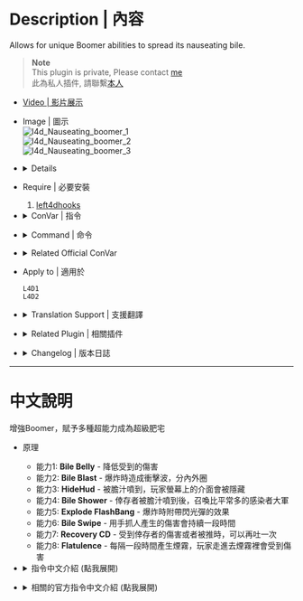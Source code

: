 # Description | 內容
Allows for unique Boomer abilities to spread its nauseating bile.

> __Note__ <br/>
This plugin is private, Please contact [me](https://github.com/fbef0102/Game-Private_Plugin#私人插件列表-private-plugins-list)<br/>
此為私人插件, 請聯繫[本人](https://github.com/fbef0102/Game-Private_Plugin#私人插件列表-private-plugins-list)

* [Video | 影片展示](https://youtu.be/QbbMb-oOlZ4)

* Image | 圖示
	<br/>![l4d_Nauseating_boomer_1](image/l4d_Nauseating_boomer_1.gif)
	<br/>![l4d_Nauseating_boomer_2](image/l4d_Nauseating_boomer_2.gif)
	<br/>![l4d_Nauseating_boomer_3](image/l4d_Nauseating_boomer_3.gif)

* <details><summary>Details</summary>

	* <b>Bile Belly ability</b> - It is hard to cause direct damage to the Boomer.
	* <b>Bile Blast ability</b> - When the Boomer dies, the pressure releases causing a shockwave to damage and send Survivors flying.
	* <b>HideHud ability</b> - When covered in bile, the Survivors entire view (HUD) is completely covered.
	* <b>Bile Shower ability</b> - When the Boomer vomits on survivor, it will summon a large mob of common infected.
	* <b>Explode FlashBang ability</b> - Flashbang effect when the boomer explodes.
	* <b>Bile Swipe ability</b> - The Boomer has a chance of inflicting burning bile wounds to survivors.
	* <b>Recovery CD ability</b> - Recovery Boomer vomit cd when get shoved or get hurt by survivor
	* <b>Flatulence ability</b> - The Boomer will on occasion expel a bile gas that causes damage to anyone standing inside the cloud.
</details>

* Require | 必要安裝
	1. [left4dhooks](https://forums.alliedmods.net/showthread.php?t=321696)

* <details><summary>ConVar | 指令</summary>

	* cfg/sourcemod/l4d_Nauseating_boomer.cfg
		```php
		// If 1, Enables Bile Belly ability: It is hard to cause direct damage to the Boomer.
		l4d_Nauseating_boomer_bilebelly_enable "1"

		// Percent of damage the Boomer avoids thanks to it's belly.
		l4d_Nauseating_boomer_bilebelly_amount "0.8"

		// If 1, Enables Bile Blast ability: When the Boomer dies, the pressure releases causing a shockwave to damage and send Survivors flying.
		l4d_Nauseating_boomer_bileblast_enable "1"

		// If 1, Bile Blast power ignores wall.
		l4d_Nauseating_boomer_bileblast_ignore_wall "0"

		// (L4D2) Slay power vertical multiplier
		l4d_Nauseating_boomer_bileblast_power_vertical_multiplier "1.5"

		// Amount of damage caused in the inner range of Bile Blast.
		l4d_Nauseating_boomer_bileblast_inner_damage "15.0"

		// Power behind the inner range of Bile Blast.
		l4d_Nauseating_boomer_bileblast_inner_power "200.0"

		// Range the inner blast radius will extend from Bile Blast.
		l4d_Nauseating_boomer_bileblast_inner_range "200.0"

		// Amount of damage caused in the outer range of Bile Blast.
		l4d_Nauseating_boomer_bileblast_outer_damage "5.0"

		// Power behind the outer range of Bile Blast.
		l4d_Nauseating_boomer_bileblast_outer_power "100.0"

		// Range the outer blast radius will extend from Bile Blast.
		l4d_Nauseating_boomer_bileblast_outer_range "300.0"

		// If 1, Enables Bile Shower ability: When the Boomer vomits on survivor, it will summon a large mob of common infected.
		l4d_Nauseating_boomer_bileshower_enable "1"

		// Number of mobs to summon.
		l4d_Nauseating_boomer_bileshower_mob "1"

		// Time in seconds to summon extra mobs.
		l4d_Nauseating_boomer_bileshower_time "5"

		// If 1, Enables Bile Swipe ability: The Boomer has a chance of inflicting burning bile wounds to survivors.
		l4d_Nauseating_boomer_bileswipe_enable "1"

		// Chance that the Boomer's claws will cause a burning bile wound. (100 = 100%)
		l4d_Nauseating_boomer_bileswipe_chance "100"

		// How much damage is inflicted by Bile Swipe each second.
		l4d_Nauseating_boomer_bileswipe_damage "1"

		// For how many seconds does the Bile Swipe last.
		l4d_Nauseating_boomer_bileswipe_duration "4"

		// If 1, Enables Explode FlashBang ability: Flashbang effect when the boomer explodes.
		l4d_Nauseating_boomer_flashbang_enable "1"

		// Boomer flashbang screen color, three values between 0-255 separated by spaces. RGB Color255 - Red Green Blue.
		l4d_Nauseating_boomer_flashbang_color "127 235 212"

		// If 1, Enables Flatulence ability: The Boomer will on occasion expel a bile gas that causes damage to anyone standing inside the cloud.
		l4d_Nauseating_boomer_flatulence_enable "1"

		// Chance that survivors affected by the Flatulence cloud will be biled. (20 = 20%)
		l4d_Nauseating_boomer_flatulence_chance "10"

		// Period of time the Flatulence cloud persists.
		l4d_Nauseating_boomer_flatulence_life "13.0"

		// Frequency that survivors standing in the Flatulence cloud will cause damage.
		l4d_Nauseating_boomer_flatulence_period "2.0"

		// Amount of damage caused to Survivors standing in a Flatulence cloud.
		l4d_Nauseating_boomer_flatulence_damage "4"

		// If 1, Enable the Flatulence cloud Shake 
		l4d_Nauseating_boomer_flatulence_shake "1"

		// Area size of the Flatulence cloud.
		l4d_Nauseating_boomer_flatulence_size "100.0"

		// Time interval the Boomer expel a bile gas again.
		l4d_Nauseating_boomer_flatulence_time "25.0"

		// If 1, Enables HideHud ability: When covered in bile, the Survivors entire view (HUD) is completely covered.
		l4d_Nauseating_boomer_hidehud_enable "1"

		// How long is the HUD hidden for after vomit
		l4d_Nauseating_boomer_hidehud_duration "15.0"

		// HUD hidden flag. (1=weapon selection, 2=flashlight, 4=all, 8=health, 16=player dead, 32=needssuit, 64=misc, 128=chat, 256=crosshair, 512=vehicle crosshair, 1024=in vehicle, add numbers together)
		l4d_Nauseating_boomer_hidehud_flag "64"

		// If 1, Recovery Boomer vomit cd when get hurt by survivor
		l4d_Nauseating_boomer_recovery_hurt_enable "0"

		// If 1, Recovery Boomer vomit cd when get shoved by survivor
		l4d_Nauseating_boomer_recovery_shoved_enable "1"
		```
</details>

* <details><summary>Command | 命令</summary>

	None
</details>

* <details><summary>Related Official ConVar</summary>

	* write down the following cvars in cfg/server.cfg
		```php
		// Boomer Movement Speed (default: 175, maximum: 450)
		sm_cvar z_exploding_speed "175"

		// Boomer ability Movement (default: 3000)
		// set 0 to move while vomit (Only apply to player)
		sm_cvar z_vomit_fatigue "0"
		```
</details>

* Apply to | 適用於
	```
	L4D1
	L4D2
	```

* <details><summary>Translation Support | 支援翻譯</summary>

	```
	English
	繁體中文
	简体中文
	Spanish
	Portuguese
	```
</details>

* <details><summary>Related Plugin | 相關插件</summary>

	1. [Vomit Screen Fade by Marttt](https://forums.alliedmods.net/showthread.php?t=334143): Adds a blind fade effect while on vomit
		> 被膽汁噴到有致盲效果
	2. [l4d2_biletheworld](https://github.com/fbef0102/L4D2-Plugins/tree/master/l4d2_biletheworld3): Vomit Jars hit Survivors, Boomer Explosions slime Infected.
		> 膽汁瓶會噴到倖存者身上，Boomer爆炸的膽汁噴到特感、Tank、Witch、普通感染者
	2. [l4d2_boomer_vomit_move](/Plugin_插件/Boomer_Boomer/l4d2_boomer_vomit_move): Continue normal movement speed while Boomer vomit (AI + Human)
		> Boomer可以邊吐邊移動 (AI與真人都適用)
</details>

* <details><summary>Changelog | 版本日誌</summary>

	```php
	//Mortiegama @ 2014-2017
	//Marttt @ 2019
	//HarryPotter @ 2022-2023
	```
	* v1.1h (2023-2-14)
		* Rename some cvars
		* Correct melee damage when enable Bile Belly ability

	* v1.0h (2023-2-2)
		* Remake code, convert code to latest syntax
		* Fix warnings when compiling on SourceMod 1.11.
		* Optimize code and improve performance
		* Delete ability "Bile Feet", "Bile Pimple", "Bile Throw", "Explosive Diarrhea".
		* Add two abilitites
			* Vomit Recovery: Recovery Boomer vomit cd when get shoved or get hurt by survivor
			* Explode FlashBang: Flashbang effect when the boomer explodes.
		* Translation Support
		* Replace Gamedata with left4dhooks

	* v1.2a
		* [Marttt's fork](https://forums.alliedmods.net/showpost.php?p=2645757&postcount=51)

	* v1.2
		* [Original Plugin by Mortiegama](https://forums.alliedmods.net/showthread.php?t=234267)
</details>

- - - -
# 中文說明
增強Boomer，賦予多種超能力成為超級肥宅

* 原理
	* 能力1: <b>Bile Belly</b> - 降低受到的傷害
	* 能力2: <b>Bile Blast</b> - 爆炸時造成衝擊波，分內外圈
	* 能力3: <b>HideHud</b> - 被膽汁噴到，玩家螢幕上的介面會被隱藏
	* 能力4: <b>Bile Shower</b> - 倖存者被膽汁噴到後，召喚比平常多的感染者大軍
	* 能力5: <b>Explode FlashBang</b> - 爆炸時附帶閃光彈的效果
	* 能力6: <b>Bile Swipe</b> - 用手抓人產生的傷害會持續一段時間
	* 能力7: <b>Recovery CD</b> - 受到倖存者的傷害或者被推時，可以再吐一次
	* 能力8: <b>Flatulence</b> - 每隔一段時間產生煙霧，玩家走進去煙霧裡會受到傷害

* <details><summary>指令中文介紹 (點我展開)</summary>

	* cfg/sourcemod/l4d_Nauseating_boomer.cfg
		```php
		// 為1時，啟用 "Bile Belly" 能力，降低受到的傷害
		l4d_Nauseating_boomer_bilebelly_enable "1"

		// "Bile Belly" 能力: 減傷比 (0.0 = 無傷)
		l4d_Nauseating_boomer_bilebelly_amount "0.8"

		// 為1時，啟用 "Bile Blast" 能力，爆炸時造成衝擊波
		l4d_Nauseating_boomer_bileblast_enable "1"

		// "Bile Blast" 能力: 為1時，衝擊波可以炸到隔著牆壁的人類
		l4d_Nauseating_boomer_bileblast_ignore_wall "0"

		// (L4D2) "Bile Blast" 能力: 衝擊波的力道加乘
		l4d_Nauseating_boomer_bileblast_power_vertical_multiplier "1.5"

		// "Bile Blast" 能力: 內圈衝擊波的傷害
		l4d_Nauseating_boomer_bileblast_inner_damage "15.0"

		// "Bile Blast" 能力: 內圈衝擊波的力道
		l4d_Nauseating_boomer_bileblast_inner_power "200.0"

		// "Bile Blast" 能力: 內圈衝擊波的範圍
		l4d_Nauseating_boomer_bileblast_inner_range "200.0"

		// "Bile Blast" 能力: 外圈衝擊波的傷害
		l4d_Nauseating_boomer_bileblast_outer_damage "5.0"

		// "Bile Blast" 能力: 外圈衝擊波的力道
		l4d_Nauseating_boomer_bileblast_outer_power "100.0"

		// "Bile Blast" 能力: 外圈衝擊波的範圍
		l4d_Nauseating_boomer_bileblast_outer_range "300.0"

		// 為1時，啟用 "Bile Shower" 能力，倖存者被膽汁噴到後，召喚比平常多的感染者大軍
		l4d_Nauseating_boomer_bileshower_enable "1"

		// "Bile Shower" 能力: 感染者大軍的屍潮數量
		l4d_Nauseating_boomer_bileshower_mob "1"

		// "Bile Shower" 能力: 5秒後召喚感染者大軍
		l4d_Nauseating_boomer_bileshower_time "5"

		// 為1時，啟用 "Bile Swipe" 能力，用手抓人產生的傷害會持續一段時間
		l4d_Nauseating_boomer_bileswipe_enable "1"

		// "Bile Swipe" 能力: 發動機率 (100 = 100%).
		l4d_Nauseating_boomer_bileswipe_chance "100"

		// "Bile Swipe" 能力: 每秒造成的傷害
		l4d_Nauseating_boomer_bileswipe_damage "1"

		// "Bile Swipe" 能力: 傷害持續時間
		l4d_Nauseating_boomer_bileswipe_duration "4"

		// 為1時，啟用 "Explode FlashBang" 能力，爆炸時附帶閃光彈的效果
		l4d_Nauseating_boomer_flashbang_enable "1"

		// "Explode FlashBang" 能力: 閃光彈的顏色，填入RGB三色 (三個數值介於0~255，需要空格)
		l4d_Nauseating_boomer_flashbang_color "127 235 212"

		// 為1時，啟用 "Flatulence" 能力，每隔一段時間產生煙霧，玩家走進去煙霧裡會受到傷害
		l4d_Nauseating_boomer_flatulence_enable "1"

		// "Flatulence" 能力: 玩家走進煙霧導致被噴的機率. (20 = 20%)
		l4d_Nauseating_boomer_flatulence_chance "10"

		// "Flatulence" 能力: 煙霧持續時間
		l4d_Nauseating_boomer_flatulence_life "13.0"

		// "Flatulence" 能力: 玩家在煙霧裡每隔兩秒受到傷害
		l4d_Nauseating_boomer_flatulence_period "2.0"

		// "Flatulence" 能力: 玩家在煙霧裡受到的傷害
		l4d_Nauseating_boomer_flatulence_damage "4"

		// "Flatulence" 能力: 為1時，玩家在煙霧，螢幕會晃動
		l4d_Nauseating_boomer_flatulence_shake "1"

		// "Flatulence" 能力: 煙霧範圍
		l4d_Nauseating_boomer_flatulence_size "100.0"

		// "Flatulence" 能力: Boomer再次產生煙霧的間隔時間
		l4d_Nauseating_boomer_flatulence_time "25.0"

		// 為1時，啟用 "HideHud" 能力，被膽汁噴到，玩家螢幕上的介面會被隱藏
		l4d_Nauseating_boomer_hidehud_enable "1"

		// "HideHud" 能力: 介面被隱藏的時間
		l4d_Nauseating_boomer_hidehud_duration "15.0"

		// "HideHud" 能力: 被隱藏的介面 1=武器欄 , 2=手電筒, 4=全部, 8=血量欄, 16=死亡玩家狀態, 32=needssuit (沒作用), 64=misc(隊友的血量), 128=聊天視窗, 256=準心, 512=hide crosshair in vehicle(沒作用), 1024=hide hud when in vehicle(沒作用)
		// 將數字相加起來
		l4d_Nauseating_boomer_hidehud_flag "64"

		// "Recovery CD" 能力: 被膽汁噴到，受到倖存者的傷害時，可以再吐一次
		l4d_Nauseating_boomer_recovery_hurt_enable "0"

		// "Recovery CD" 能力: 被膽汁噴到，被推時，可以再吐一次
		l4d_Nauseating_boomer_recovery_shoved_enable "1"
		```
</details>


* <details><summary>相關的官方指令中文介紹 (點我展開)</summary>

	* 以下指令寫入文件 cfg/server.cfg，可自行調整
		```php
		// Boomer 移動速度 (預設: 175, 最大: 450)
		sm_cvar z_exploding_speed "175"

		// Boomer可以一邊嘔吐一邊移動 (預設: 3000)
		// 設置0可以滿速移動 (AI不適用)
		sm_cvar z_vomit_fatigue "0"
		```
</details>